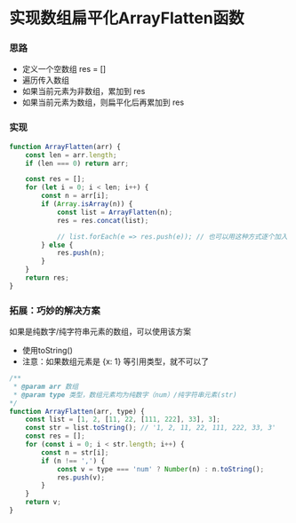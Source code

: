 
# 实现数组扁平化ArrayFlatten函数

### 思路
- 定义一个空数组 res = []
- 遍历传入数组
- 如果当前元素为非数组，累加到 res
- 如果当前元素为数组，则扁平化后再累加到 res

### 实现
``` js
function ArrayFlatten(arr) {
    const len = arr.length;
    if (len === 0) return arr;

    const res = [];
    for (let i = 0; i < len; i++) {
        const n = arr[i];
        if (Array.isArray(n)) {
            const list = ArrayFlatten(n);
            res = res.concat(list);

            // list.forEach(e => res.push(e)); // 也可以用这种方式逐个加入
        } else {
            res.push(n);
        }
    }
    return res;
}
```


### 拓展：巧妙的解决方案
如果是纯数字/纯字符串元素的数组，可以使用该方案

- 使用toString()
- 注意：如果数组元素是 {x: 1} 等引用类型，就不可以了

``` js
/**
 * @param arr 数组
 * @param type 类型，数组元素均为纯数字（num）/纯字符串元素(str)
*/
function ArrayFlatten(arr, type) {
    const list = [1, 2, [11, 22, [111, 222], 33], 3];
    const str = list.toString(); // '1, 2, 11, 22, 111, 222, 33, 3'
    const res = [];
    for (const i = 0; i < str.length; i++) {
        const n = str[i];
        if (n !== ',') {
            const v = type === 'num' ? Number(n) : n.toString();
            res.push(v);
        }
    }
    return v;
}


```
